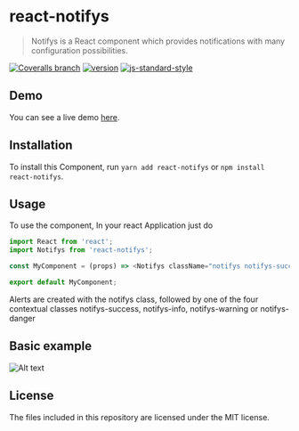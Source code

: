 # react-notifys
> Notifys is a React component which provides notifications with many configuration possibilities.

[![Coveralls branch](https://img.shields.io/coveralls/schiehll/react-alert/master.svg?style=flat-square)](https://coveralls.io/github/schiehll/react-alert?branch=master)
[![version](https://img.shields.io/npm/v/react-alert.svg?style=flat-square)](http://npm.im/react-alert)
[![js-standard-style](https://img.shields.io/badge/code%20style-standard-brightgreen.svg?style=flat-square)](https://github.com/feross/standard)

## Demo

You can see a live demo [here](https://mighty-brook-48505.herokuapp.com).

## Installation

To install this Component, run `yarn add react-notifys` or `npm install react-notifys`.


## Usage

To use the component, In your react Application just do

```javascript
import React from 'react';
import Notifys from 'react-notifys';

const MyComponent = (props) => <Notifys className="notifys notifys-success fade"><strong>Success!</strong> Indicates a successful or positive action.</Notifys>;

export default MyComponent;


```
Alerts are created with the notifys class, followed by one of the four contextual classes notifys-success, notifys-info, notifys-warning or notifys-danger

## Basic example
![Alt text](https://github.com/nirmalrepo/react-notifys/demo.png?raw=true "Optional Title")

## License
The files included in this repository are licensed under the MIT license.
